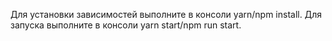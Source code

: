 Для установки зависимостей выполните в консоли yarn/npm install.
Для запуска выполните в консоли yarn start/npm run start.
